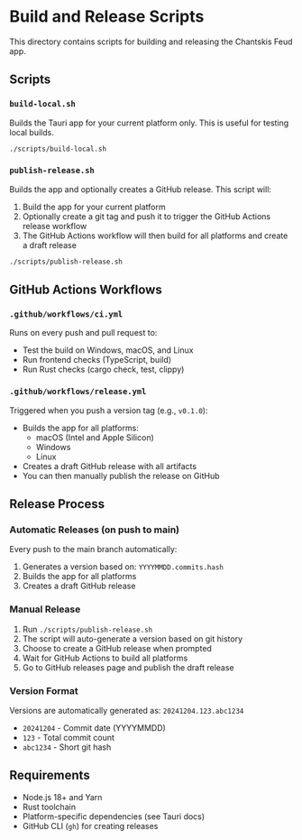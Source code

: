 # Build and Release Scripts

This directory contains scripts for building and releasing the Chantskis Feud app.

## Scripts

### `build-local.sh`
Builds the Tauri app for your current platform only. This is useful for testing local builds.

```bash
./scripts/build-local.sh
```

### `publish-release.sh`
Builds the app and optionally creates a GitHub release. This script will:
1. Build the app for your current platform
2. Optionally create a git tag and push it to trigger the GitHub Actions release workflow
3. The GitHub Actions workflow will then build for all platforms and create a draft release

```bash
./scripts/publish-release.sh
```

## GitHub Actions Workflows

### `.github/workflows/ci.yml`
Runs on every push and pull request to:
- Test the build on Windows, macOS, and Linux
- Run frontend checks (TypeScript, build)
- Run Rust checks (cargo check, test, clippy)

### `.github/workflows/release.yml`
Triggered when you push a version tag (e.g., `v0.1.0`):
- Builds the app for all platforms:
  - macOS (Intel and Apple Silicon)
  - Windows
  - Linux
- Creates a draft GitHub release with all artifacts
- You can then manually publish the release on GitHub

## Release Process

### Automatic Releases (on push to main)
Every push to the main branch automatically:
1. Generates a version based on: `YYYYMMDD.commits.hash`
2. Builds the app for all platforms
3. Creates a draft GitHub release

### Manual Release
1. Run `./scripts/publish-release.sh` 
2. The script will auto-generate a version based on git history
3. Choose to create a GitHub release when prompted
4. Wait for GitHub Actions to build all platforms
5. Go to GitHub releases page and publish the draft release

### Version Format
Versions are automatically generated as: `20241204.123.abc1234`
- `20241204` - Commit date (YYYYMMDD)
- `123` - Total commit count
- `abc1234` - Short git hash

## Requirements

- Node.js 18+ and Yarn
- Rust toolchain
- Platform-specific dependencies (see Tauri docs)
- GitHub CLI (`gh`) for creating releases